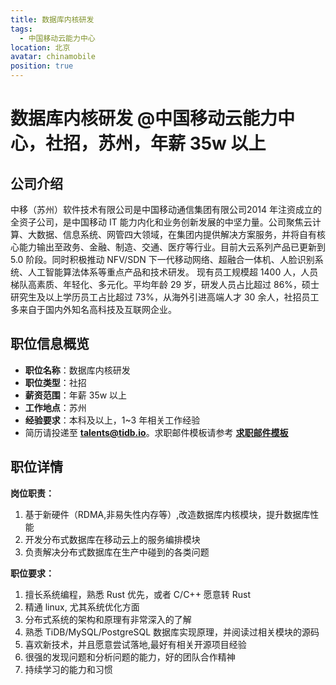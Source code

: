 ```yaml
---
title: 数据库内核研发
tags:
  - 中国移动云能力中心
location: 北京
avatar: chinamobile
position: true
---
```


# 数据库内核研发 @中国移动云能力中心，社招，苏州，年薪 35w 以上

## 公司介绍

中移（苏州）软件技术有限公司是中国移动通信集团有限公司2014 年注资成立的全资子公司，是中国移动 IT 能力内化和业务创新发展的中坚力量。公司聚焦云计算、大数据、信息系统、网管四大领域，在集团内提供解决方案服务，并将自有核心能力输出至政务、金融、制造、交通、医疗等行业。目前大云系列产品已更新到 5.0 阶段。同时积极推动 NFV/SDN 下一代移动网络、超融合一体机、人脸识别系统、人工智能算法体系等重点产品和技术研发。 现有员工规模超 1400 人，人员梯队高素质、年轻化、多元化。平均年龄 29 岁，研发人员占比超过 86%，硕士研究生及以上学历员工占比超过 73%，从海外引进高端人才 30 余人，社招员工多来自于国内外知名高科技及互联网企业。

## 职位信息概览

- **职位名称**：数据库内核研发
- **职位类型**：社招
- **薪资范围**：年薪 35w 以上
- **工作地点**：苏州
- **经验要求**：本科及以上，1~3 年相关工作经验
- 简历请投递至 <a mailto="talents@tidb.io">**talents@tidb.io**</a>。求职邮件模板请参考 **[求职邮件模板](https://asktug.com/t/topic/62932)**

## 职位详情

**岗位职责：**

1. 基于新硬件（RDMA,非易失性内存等）,改造数据库内核模块，提升数据库性能
2. 开发分布式数据库在移动云上的服务编排模块
3. 负责解决分布式数据库在生产中碰到的各类问题

**职位要求：**

1. 擅长系统编程，熟悉 Rust 优先，或者 C/C++ 愿意转 Rust
2. 精通 linux, 尤其系统优化方面
3. 分布式系统的架构和原理有非常深入的了解
4. 熟悉 TiDB/MySQL/PostgreSQL 数据库实现原理，并阅读过相关模块的源码
5. 喜欢新技术，并且愿意尝试落地,最好有相关开源项目经验
6. 很强的发现问题和分析问题的能力，好的团队合作精神
7. 持续学习的能力和习惯
